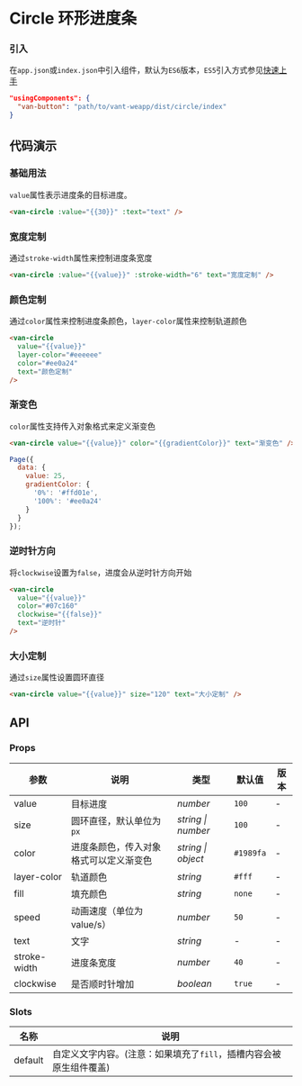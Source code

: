 # Circle 环形进度条

### 引入

在`app.json`或`index.json`中引入组件，默认为`ES6`版本，`ES5`引入方式参见[快速上手](#/quickstart)

```json
"usingComponents": {
  "van-button": "path/to/vant-weapp/dist/circle/index"
}
```

## 代码演示

### 基础用法

`value`属性表示进度条的目标进度。

```html
<van-circle :value="{{30}}" :text="text" />
```

### 宽度定制

通过`stroke-width`属性来控制进度条宽度

```html
<van-circle :value="{{value}}" :stroke-width="6" text="宽度定制" />
```

### 颜色定制

通过`color`属性来控制进度条颜色，`layer-color`属性来控制轨道颜色

```html
<van-circle
  value="{{value}}"
  layer-color="#eeeeee"
  color="#ee0a24"
  text="颜色定制"
/>
```

### 渐变色

`color`属性支持传入对象格式来定义渐变色

```html
<van-circle value="{{value}}" color="{{gradientColor}}" text="渐变色" />
```

```javascript
Page({
  data: {
    value: 25,
    gradientColor: {
      '0%': '#ffd01e',
      '100%': '#ee0a24'
    }
  }
});
```

### 逆时针方向

将`clockwise`设置为`false`，进度会从逆时针方向开始

```html
<van-circle
  value="{{value}}"
  color="#07c160"
  clockwise="{{false}}"
  text="逆时针"
/>
```

### 大小定制

通过`size`属性设置圆环直径

```html
<van-circle value="{{value}}" size="120" text="大小定制" />
```

## API

### Props

| 参数         | 说明                                   | 类型               | 默认值    | 版本 |
| ------------ | -------------------------------------- | ------------------ | --------- | ---- |
| value        | 目标进度                               | _number_           | `100`     | -    |
| size         | 圆环直径，默认单位为 `px`              | _string \| number_ | `100`     | -    |
| color        | 进度条颜色，传入对象格式可以定义渐变色 | _string \| object_ | `#1989fa` | -    |
| layer-color  | 轨道颜色                               | _string_           | `#fff`    | -    |
| fill         | 填充颜色                               | _string_           | `none`    | -    |
| speed        | 动画速度（单位为 value/s）             | _number_           | `50`      | -    |
| text         | 文字                                   | _string_           | -         | -    |
| stroke-width | 进度条宽度                             | _number_           | `40`      | -    |
| clockwise    | 是否顺时针增加                         | _boolean_          | `true`    | -    |

### Slots

| 名称    | 说明           |
| ------- | -------------- |
| default | 自定义文字内容。(注意：如果填充了`fill`，插槽内容会被原生组件覆盖) |
